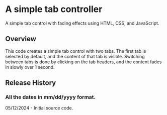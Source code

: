 # A simple tab controller
A simple tab control with fading effects using HTML, CSS, and JavaScript.

## Overview
This code creates a simple tab control with two tabs. The first tab is selected by default, and the content of that tab is visible. Switching between tabs is done by clicking on the tab headers, and the content fades in slowly over 1 second.

## Release History
### All the dates in mm/dd/yyyy format.
05/12/2024 - Initial source code.
